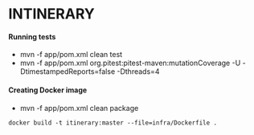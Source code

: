# INTINERARY


#### Running tests

* mvn -f app/pom.xml clean test
* mvn -f app/pom.xml org.pitest:pitest-maven:mutationCoverage -U -DtimestampedReports=false -Dthreads=4

#### Creating Docker image

* mvn -f app/pom.xml clean package
```
docker build -t itinerary:master --file=infra/Dockerfile .
```

